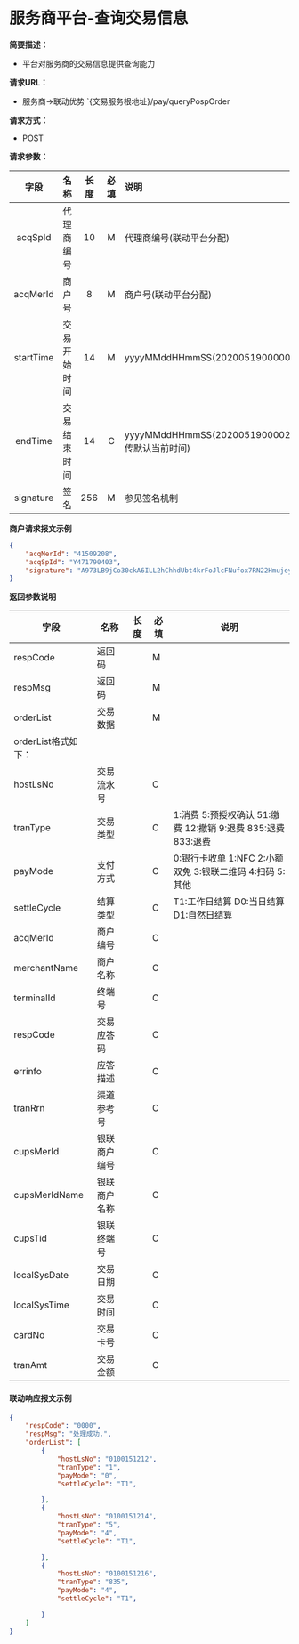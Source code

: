 # 服务商平台-查询交易信息

**简要描述：** 
- 平台对服务商的交易信息提供查询能力

**请求URL：** 
- 服务商->联动优势
`{交易服务根地址}/pay/queryPospOrder 

**请求方式：**
- POST 

**请求参数：** 

|	字段	 |	名称	  |	长度  	|	必填  	|	说明	  |
|:--------:|:--------:|:--------:|:--------:|:--------|
|	acqSpId	|	代理商编号	|	10	|	M	|	代理商编号(联动平台分配)	|
|	acqMerId	|	商户号	|	8	|	M	|	商户号(联动平台分配)	|
|	startTime	|	交易开始时间	|	14	|	M	|	yyyyMMddHHmmSS(20200519000000)	|
|	endTime	|	交易结束时间	|	14	|	C	|	yyyyMMddHHmmSS(20200519000024(不传默认当前时间)	|
|	signature	|	签名	|	256	|	M	|	参见签名机制	|

 **商户请求报文示例**

```json
{
	"acqMerId": "41509208",
	"acqSpId": "Y471790403",
	"signature": "A973LB9jCo30ckA6ILL2hChhdUbt4krFoJlcFNufox7RN22Hmujey75bbvR6MQ/1U3q/Um/ivCaD45U3+xvka53gHnQPvz7q0d+R+RXA7BYdwnTjFgk883AjvMi5EM75ivHZA2Fua3SWDmSTTrlPGfEGxkqfaMnThLsYZYzri0U="
}
```

 **返回参数说明** 

|	字段	|	名称	|	长度	|	必填	|	说明	|
|--------|--------|--------|--------|--------|
|	respCode	|	返回码	|		|	M	|		|
|	respMsg	|	返回码	|		|	M	|		|
|	orderList	|	交易数据	|		|	M	|		|
|	orderList格式如下：		|
|	hostLsNo	|	交易流水号	|		|	C	|		|
|	tranType 	|	交易类型    	|		|	C	|	1:消费 5:预授权确认 51:缴费 12:撤销 9:退费 835:退费 833:退费	|
|	payMode	|	支付方式	|		|	C	|	0:银行卡收单 1:NFC 2:小额双免 3:银联二维码 4:扫码 5:其他	|
|	settleCycle	|	结算类型	|	|	C	|	T1:工作日结算 D0:当日结算 D1:自然日结算 |
|	acqMerId	|	商户编号	|		|	C	|		|
|	merchantName	|	商户名称	|		|	C	|		|
|	terminalId	|	终端号	|		|	C	|		|
|	respCode	|	交易应答码	|		|	C	|		|
|	errinfo	|	应答描述	|		|	C	|		|
|	tranRrn	|	渠道参考号	|		|	C	|		|
|	cupsMerId	|	银联商户编号	|		|	C	|		|
|	cupsMerIdName	|	银联商户名称	|		|	C	|		|
|	cupsTid	|	银联终端号	|		|	C	|		|
|	localSysDate	|	交易日期	|		|	C	|		|
|	localSysTime	|	交易时间	|		|	C	|		|
|	cardNo	|	交易卡号	|		|	C	|		|
|	tranAmt	|	交易金额	|		|	C	|		|

#### **联动响应报文示例**

```json
{
	"respCode": "0000",
	"respMsg": "处理成功.",
	"orderList": [
		{
			"hostLsNo": "0100151212",
			"tranType": "1",
			"payMode": "0",
			"settleCycle": "T1",

		},
		{
			"hostLsNo": "0100151214",
			"tranType": "5",
			"payMode": "4",
			"settleCycle": "T1",

		},
		{
			"hostLsNo": "0100151216",
			"tranType": "835",
			"payMode": "4",
			"settleCycle": "T1",

		}
	]
}
```


